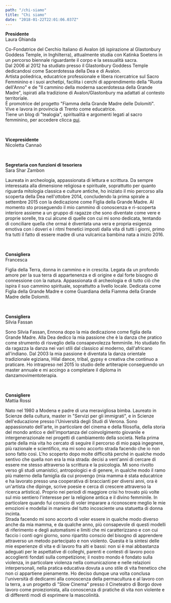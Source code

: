 ```yaml
---
path: "/chi-siamo"
title: "Chi siamo"
date: "2018-01-22T22:01:06.037Z"
---
```


**Presidente**  
Laura Ghianda

Co-Fondatrice del Cerchio Italiano di Avalon (di ispirazione al Glastonbury Goddess Temple, in Inghilterra), attualmente studia con Katinka Soetens in un percorso biennale riguardante il corpo e la sessualità sacra.  
Dal 2006 al 2012 ha studiato presso il Glastonbury Goddess Temple dedicandosi come Sacerdotessa della Dea e di Avalon.  
Artista poliedrica, educatrice professionale e libera ricercatrice sul Sacro Femminino e i suoi archetipi, facilita i cerchi di apprendimento della "Ruota dell'Anno" e de "Il cammino della moderna sacerdotessa della Grande Madre", ispirati alla tradizione di Avalon/Glastonbury ma adattati al contesto territoriale.  
È promotrice del progetto "Fiamma della Grande Madre delle Dolomiti".  
Vive e lavora in provincia di Trento come educatrice.  
Tiene un blog di "tealogia", spiritualità e argomenti legati al sacro femminino, per accedere clicca [qui](http://lauraghianda.blogspot.it/).

<br/>

**Vicepresidente**  
Nicoletta Cannaò



<br/>

**Segretaria con funzioni di tesoriera**  
Sara Shar Zambon

Laureata in archeologia, appassionata di lettura e scrittura. Da sempre interessata alla dimensione religiosa e spirituale, soprattutto per quanto riguarda mitologia classica e culture antiche, ho iniziato il mio percorso alla scoperta della Dea nell'ottobre 2014, concludendo la prima spirale a settembre 2015 con la dedicazione come Figlia della Grande Madre. Al momento sto proseguendo il mio cammino di conoscenza e ri-scoperta interiore assieme a un gruppo di ragazze che sono diventate come vere e proprie sorelle, tra cui alcune di quelle con cui mi sono dedicata, tentando di conciliare quella che ormai è diventata una vera e propria esigenza emotiva con i doveri e i ritmi frenetici imposti dalla vita di tutti i giorni, primo fra tutti il fatto di essere madre di una vulcanica bambina nata a inizio 2016.

<br/>

**Consigliera**  
Francesca

Figlia della Terra, donna in cammino e in crescita. Legata da un profondo amore per la sua terra di appartenenza e di origine e dal forte bisogno di connessione con la natura.
Appassionata di archeologia e di tutto ciò che ispira il suo cammino spirituale, soprattutto a livello locale.
Dedicata come Figlia della Grande Madre e come Guardiana della Fiamma della Grande Madre delle Dolomiti.

<br/>

**Consigliera**  
Silvia Fassan

Sono Silvia Fassan, Ennona dopo la mia dedicazione come figlia della Grande Madre. Alla Dea dedico la mia passione che è la danza che pratico come strumento di risveglio della consapevolezza femminile. Ho studiato fin da ragazza la danza nei vari stili dal classico al moderno, dall'africano all'indiano. Dal 2003 la mia passione è diventata la danza orientale tradizionale egiziana, Hilal dance, tribal, gypsy e creativa che continuo a praticare. Ho intrapreso nel 2015 lo studio delle artiterapie conseguendo un master annuale e mi accingo a completare il diploma in danzamovimentoterapia.

<br/>

**Consigliere**  
Mattia Rossi

Nato nel 1980 a Modena e padre di una meravigliosa bimba. Laureato in Scienze della cultura, master in "Servizi per gli immigrati", e in Scienze dell'educazione presso l'Università degli Studi di Verona. Sono appassionato dell'arte, in particolare del cinema e della filosofia, della storia del mondo antico e dell'importanza del coinvolgimento giovanile e intergenerazionale nei progetti di cambiamento della società.
Nella prima parte della mia vita ho cercato di seguire il percorso di mio papà ingegnere, più razionale e scientifico, ma mi sono accorto strada facendo che io non sono fatto così. L'ho scoperto dopo molte difficoltà perché in qualche modo sentivo che quella non era la mia strada: decisi a vent'anni di cercare di essere me stesso attraverso la scrittura e la psicologia. Mi sono rivolto verso gli studi umanistici, antropologici e di genere, in qualche modo il ramo più materno della famiglia da cui provengo (mia mamma è stata educatrice e ha lavorato presso una cooperativa di braccianti per diversi anni, ora è un'artista che dipinge, scrive poesie e cerca di crescere attraverso la ricerca artistica). Proprio nei periodi di maggiore crisi ho trovato più volte sul mio sentiero l'interesse per la religione antica e il divino femminile. In particolare quando fui conscio di voler imparare a riconoscere meglio le mie emozioni e modellai in maniera del tutto incosciente una statuetta di donna incinta.  
Strada facendo mi sono accorto di voler essere in qualche modo diverso anche da mia mamma, e da qualche anno, più consapevole di questi modelli di riferimento e degli automatismi e limiti che mi caratterizzano e con cui faccio i conti ogni giorno, sono ripartito conscio del bisogno di apprendere attraverso un metodo partecipato e non violento.
Questa è la sintesi delle mie esperienze di  vita e di lavoro fra alti e bassi: non si è mai abbastanza adeguati per le aspettative di colleghi, parenti e contesti di lavoro poco accoglienti fondati sulla competizione; il nostro mondo è fondato sulla violenza, in particolare violenza nella comunicazione e nelle relazioni interpersonali, nella pratica educativa dovuta a uno stile di vita frenetico che non ci appartiene pienamente. Ho deciso dunque una volta conclusa l'università di dedicarmi alla conoscenza della permacultura e al lavoro con la terra, a un progetto di "Slow Cinema" presso il Cineteatro di Borgo dove lavoro come proiezionista, alla conoscenza di pratiche di vita non violente e di differenti modi di esprimere la mascolinità.  
